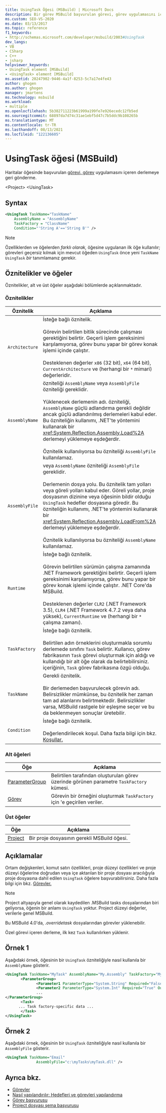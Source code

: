 ```yaml
---
title: UsingTask Öğesi (MSBuild) | Microsoft Docs
description: Bir görev MSBuild başvurulan görevi, görev uygulamasını içeren derlemeye eşleen usingTask öğesi hakkında bilgi edinin.
ms.custom: SEO-VS-2020
ms.date: 03/13/2017
ms.topic: reference
f1_keywords:
- http://schemas.microsoft.com/developer/msbuild/2003#UsingTask
dev_langs:
- VB
- CSharp
- C++
- jsharp
helpviewer_keywords:
- UsingTask element [MSBuild]
- <UsingTask> element [MSBuild]
ms.assetid: 20247902-9446-4a1f-8253-5c7a17e4fe43
author: ghogen
ms.author: ghogen
manager: jmartens
ms.technology: msbuild
ms.workload:
- multiple
ms.openlocfilehash: 5b382711223b61999a199fe7e926ecedc12fb5ed
ms.sourcegitcommit: 68897da7d74c31ae1ebf5d47c7b5ddc9b108265b
ms.translationtype: MT
ms.contentlocale: tr-TR
ms.lasthandoff: 08/13/2021
ms.locfileid: "122136605"
---
```

# <a name="usingtask-element-msbuild"></a>UsingTask öğesi (MSBuild)

Haritalar öğesinde başvurulan [görevi, görev](../msbuild/task-element-msbuild.md) uygulamasını içeren derlemeye geri gönderme.

 \<Project> \<UsingTask>

## <a name="syntax"></a>Syntax

```xml
<UsingTask TaskName="TaskName"
    AssemblyName = "AssemblyName"
    TaskFactory = "ClassName"
    Condition="'String A'=='String B'" />
```

> [!NOTE]
> Özelliklerden ve öğelerden *farklı olarak,* öğesine uygulanan ilk öğe kullanılır; görevleri geçersiz kılmak için mevcut öğeden `UsingTask` önce yeni `TaskName` `UsingTask` *bir* tanımlamanız gerekir.

## <a name="attributes-and-elements"></a>Öznitelikler ve öğeler

 Öznitelikler, alt ve üst öğeler aşağıdaki bölümlerde açıklanmaktadır.

### <a name="attributes"></a>Öznitelikler

|Öznitelik|Açıklama|
|---------------|-----------------|
|`Architecture`|İsteğe bağlı öznitelik.<br /><br /> Görevin belirtilen bitlik sürecinde çalışması gerektiğini belirtir. Geçerli işlem gereksinimi karşılamıyorsa, görev bunu yapar bir görev konak işlemi içinde çalıştır.<br /><br /> Desteklenen değerler `x86` (32 bit), `x64` (64 bit), `CurrentArchitecture` ve (herhangi bir `*` mimari) değerleridir.|  
|`AssemblyName`|özniteliği `AssemblyName` veya `AssemblyFile` özniteliği gereklidir.<br /><br /> Yüklenecek derlemenin adı. özniteliği, `AssemblyName` güçlü adlandırma gerekli değildir ancak güçlü adlandırılmış derlemeleri kabul eder. Bu özniteliğin kullanımı, .NET'te yöntemini kullanarak bir <xref:System.Reflection.Assembly.Load%2A> derlemeyi yüklemeye eşdeğerdir.<br /><br /> Öznitelik kullanılıyorsa bu özniteliği `AssemblyFile` kullanılamaz.|
|`AssemblyFile`|veya `AssemblyName` özniteliği `AssemblyFile` gereklidir.<br /><br /> Derlemenin dosya yolu. Bu öznitelik tam yolları veya göreli yolları kabul eder. Göreli yollar, proje dosyasının dizinine veya öğesinin bildir olduğu `UsingTask` hedefler dosyasına göredir. Bu özniteliğin kullanımı, .NET'te yöntemini kullanarak bir <xref:System.Reflection.Assembly.LoadFrom%2A> derlemeyi yüklemeye eşdeğerdir.<br /><br /> Öznitelik kullanılıyorsa bu özniteliği `AssemblyName` kullanılamaz.|
|`Runtime`|İsteğe bağlı öznitelik.<br /><br /> Görevin belirtilen sürümün çalışma zamanında .NET Framework gerektiğini belirtir. Geçerli işlem gereksinimi karşılamıyorsa, görev bunu yapar bir görev konak işlemi içinde çalıştır. .NET Core'da MSBuild.<br /><br /> Desteklenen değerler `CLR2` (.NET Framework 3.5), `CLR4` (.NET Framework 4.7.2 veya daha yüksek), `CurrentRuntime` ve (herhangi bir `*` çalışma zamanı).|  
|`TaskFactory`|İsteğe bağlı öznitelik.<br /><br /> Belirtilen adın örneklerini oluşturmakla sorumlu derlemede sınıfını `Task` belirtir.  Kullanıcı, görev fabrikasının `Task` görevi oluşturmak için aldığı ve kullandığı bir alt öğe olarak da belirtebilirsiniz. içeriğinin, `Task` görev fabrikasına özgü olduğu.|
|`TaskName`|Gerekli öznitelik.<br /><br /> Bir derlemeden başvurulecek görevin adı. Belirsizlikler mümkünse, bu öznitelik her zaman tam ad alanlarını belirtmektedir. Belirsizlikler varsa, MSBuild rastgele bir eşleşme seçer ve bu da beklenmeyen sonuçlar üretebilir.|
|`Condition`|İsteğe bağlı öznitelik.<br /><br /> Değerlendirilecek koşul. Daha fazla bilgi için bkz. [Koşullar.](../msbuild/msbuild-conditions.md)|

### <a name="child-elements"></a>Alt öğeleri

|Öğe|Açıklama|
|-------------|-----------------|
|[ParameterGroup](../msbuild/parametergroup-element.md)|Belirtilen tarafından oluşturulan görev üzerinde görünen parametre `TaskFactory` kümesi.|
|[Görev](../msbuild/task-element-msbuild.md)|Görevin bir örneğini oluşturmak `TaskFactory` için 'e geçirilen veriler.|

### <a name="parent-elements"></a>Üst öğeler

| Öğe | Açıklama |
| - | - |
| [Project](../msbuild/project-element-msbuild.md) | Bir proje dosyasının gerekli MSBuild öğesi. |

## <a name="remarks"></a>Açıklamalar

 Ortam değişkenleri, komut satırı özellikleri, proje düzeyi özellikleri ve proje düzeyi öğelerine doğrudan veya içe aktarılan bir proje dosyası aracılığıyla proje dosyasına dahil edilen `UsingTask` öğelere başvurabilirsiniz. Daha fazla bilgi için bkz. [Görevler.](../msbuild/msbuild-tasks.md)

> [!NOTE]
> Project altyapıyla genel olarak kaydedilen .MSBuild tasks dosyalarından biri geliyorsa, öğenin bir anlamı `UsingTask` yoktur.  Project düzeyi değerler, verilerle genel MSBuild.

 Bu MSBuild 4.0'da, *.overridetask* dosyalarından görevler yüklenebilir.

Özel görevi içeren derleme, ilk kez `Task` kullanılırken yüklenir.

## <a name="example-1"></a>Örnek 1

 Aşağıdaki örnek, öğesinin bir `UsingTask` özniteliğiyle nasıl kullanıla bir `AssemblyName` gösterir.

```xml
<UsingTask TaskName="MyTask" AssemblyName="My.Assembly" TaskFactory="MyTaskFactory">
       <ParameterGroup>
              <Parameter1 ParameterType="System.String" Required="False" Output="False"/>
              <Parameter2 ParameterType="System.Int" Required="True" Output="False"/>
              ...
</ParameterGroup>
       <Task>
      ... Task factory-specific data ...
       </Task>
</UsingTask>
```

## <a name="example-2"></a>Örnek 2

 Aşağıdaki örnek, öğesinin bir `UsingTask` özniteliğiyle nasıl kullanıla bir `AssemblyFile` gösterir.

```xml
<UsingTask TaskName="Email"
              AssemblyFile="c:\myTasks\myTask.dll" />
```

## <a name="see-also"></a>Ayrıca bkz.

- [Görevler](../msbuild/msbuild-tasks.md)
- [Nasıl yapılandırılır: Hedefleri ve görevleri yapılandırma](../msbuild/how-to-configure-targets-and-tasks.md)   
- [Görev başvurusu](../msbuild/msbuild-task-reference.md)
- [Project dosyası şema başvurusu](../msbuild/msbuild-project-file-schema-reference.md)
